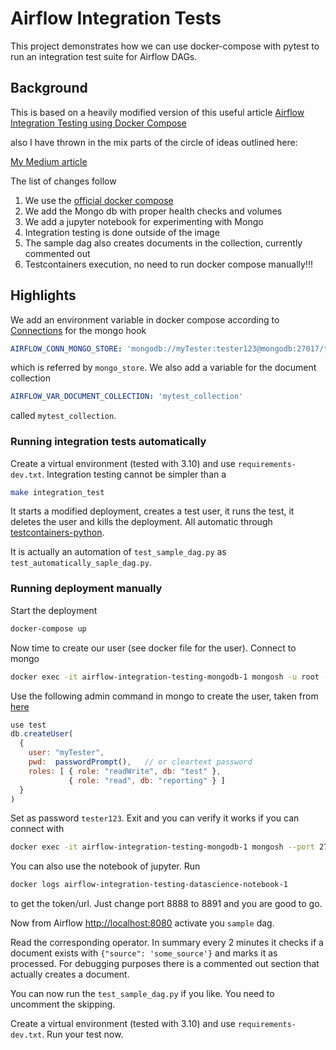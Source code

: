 # Airflow Integration Tests

This project demonstrates how we can use docker-compose with pytest to run an integration test suite for Airflow DAGs.

## Background

This is based on a heavily modified version of this useful article
[Airflow Integration Testing using Docker Compose](https://selectfrom.dev/airflow-integration-testing-d7bfa510f8f0)

also I have thrown in the mix parts of the circle of ideas outlined here:

[My Medium article](https://medium.com/@fithis2001/remarks-on-setting-up-celery-flower-rabbitmq-for-airflow-d8553267110e)

The list of changes follow

1. We use the [official docker compose](https://airflow.apache.org/docs/apache-airflow/stable/howto/docker-compose/index.html#fetching-docker-compose-yaml) 
2. We add the Mongo db with proper health checks and volumes
3. We add a jupyter notebook for experimenting with Mongo
4. Integration testing is done outside of the image
5. The sample dag also creates documents in the collection, currently commented out
6. Testcontainers execution, no need to run docker compose manually!!!

## Highlights

We add an environment variable in docker compose according to [Connections](https://airflow.apache.org/docs/apache-airflow/stable/howto/connection.html)
for the mongo hook

```yaml
AIRFLOW_CONN_MONGO_STORE: 'mongodb://myTester:tester123@mongodb:27017/test?authSource=test'
```

which is referred by `mongo_store`. We also add a variable for the document collection

```yaml
AIRFLOW_VAR_DOCUMENT_COLLECTION: 'mytest_collection'
```

called `mytest_collection`.

### Running integration tests automatically

Create a virtual environment (tested with 3.10) and use `requirements-dev.txt`. Integration testing cannot be 
simpler than a

```sh
make integration_test
```

It starts a modified deployment, creates a test user, it runs the test, it deletes the user and kills the deployment.
All automatic through [testcontainers-python](https://github.com/testcontainers/testcontainers-python/).

It is actually an automation of `test_sample_dag.py` as `test_automatically_saple_dag.py`.


### Running deployment manually

Start the deployment

```sh
docker-compose up
```

Now time to create our user (see docker file for the user). Connect to mongo

```sh
docker exec -it airflow-integration-testing-mongodb-1 mongosh -u root -p example
```

Use the following admin command in mongo to create the user, taken from [here](https://www.mongodb.com/docs/manual/tutorial/create-users/)

```javascript
use test
db.createUser(
  {
    user: "myTester",
    pwd:  passwordPrompt(),   // or cleartext password
    roles: [ { role: "readWrite", db: "test" },
             { role: "read", db: "reporting" } ]
  }
)
```

Set as password `tester123`. Exit and you can verify it works if you can connect with

```sh
docker exec -it airflow-integration-testing-mongodb-1 mongosh --port 27017 -u "myTester" --authenticationDatabase "test" -p
```

You can also use the notebook of jupyter. Run

```sh 
docker logs airflow-integration-testing-datascience-notebook-1
```

to get the token/url. Just change port 8888 to 8891 and you are good to go.

Now from Airflow [http://localhost:8080](http://localhost:8080) activate you `sample` dag.

Read the corresponding operator. In summary every 2 minutes it checks if a document exists with `{"source": 'some_source'}`
and marks it as processed. For debugging purposes there is a commented out section that actually creates a document.

You can now run the `test_sample_dag.py` if you like. You need to uncomment the skipping.

Create a virtual environment (tested with 3.10) and use `requirements-dev.txt`. Run your test now.